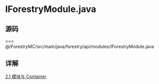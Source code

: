 # IForestryModule.java

## 源码

<<< @/ForestryMC/src/main/java/forestry/api/modules/IForestryModule.java

## 详解

[2.1 模块与 Container](/book/chapter-02/01-module-and-container.html#iforestrymodule)
